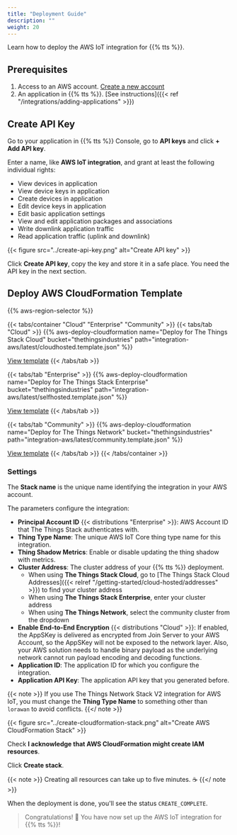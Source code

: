 ```yaml
---
title: "Deployment Guide"
description: ""
weight: 20
---
```


Learn how to deploy the AWS IoT integration for {{% tts %}}.

<!--more-->

## Prerequisites

1. Access to an AWS account. [Create a new account](https://aws.amazon.com/resources/create-account/)
2. An application in {{% tts %}}. [See instructions]({{< ref "/integrations/adding-applications" >}})

## Create API Key

Go to your application in {{% tts %}} Console, go to **API keys** and click **+ Add API key**.

Enter a name, like **AWS IoT integration**, and grant at least the following individual rights:

- View devices in application
- View device keys in application
- Create devices in application
- Edit device keys in application
- Edit basic application settings
- View and edit application packages and associations
- Write downlink application traffic
- Read application traffic (uplink and downlink)

{{< figure src="../create-api-key.png" alt="Create API key" >}}

Click **Create API key**, copy the key and store it in a safe place. You need the API key in the next section.

## Deploy AWS CloudFormation Template

{{% aws-region-selector %}}

{{< tabs/container "Cloud" "Enterprise" "Community" >}}
{{< tabs/tab "Cloud" >}}
{{% aws-deploy-cloudformation name="Deploy for The Things Stack Cloud" bucket="thethingsindustries" path="integration-aws/latest/cloudhosted.template.json" %}}

[View template](https://s3.amazonaws.com/thethingsindustries/integration-aws/latest/cloudhosted.template.json)
{{< /tabs/tab >}}

{{< tabs/tab "Enterprise" >}}
{{% aws-deploy-cloudformation name="Deploy for The Things Stack Enterprise" bucket="thethingsindustries" path="integration-aws/latest/selfhosted.template.json" %}}

[View template](https://s3.amazonaws.com/thethingsindustries/integration-aws/latest/selfhosted.template.json)
{{< /tabs/tab >}}

{{< tabs/tab "Community" >}}
{{% aws-deploy-cloudformation name="Deploy for The Things Network" bucket="thethingsindustries" path="integration-aws/latest/community.template.json" %}}

[View template](https://s3.amazonaws.com/thethingsindustries/integration-aws/latest/community.template.json)
{{< /tabs/tab >}}
{{< /tabs/container >}}

### Settings

The **Stack name** is the unique name identifying the integration in your AWS account.

The parameters configure the integration:

- **Principal Account ID** {{< distributions "Enterprise" >}}: AWS Account ID that The Things Stack authenticates with.
- **Thing Type Name**: The unique AWS IoT Core thing type name for this integration.
- **Thing Shadow Metrics**: Enable or disable updating the thing shadow with metrics.
- **Cluster Address**: The cluster address of your {{% tts %}} deployment.
  - When using **The Things Stack Cloud**, go to [The Things Stack Cloud Addresses]({{< relref "/getting-started/cloud-hosted/addresses" >}}) to find your cluster address
  - When using **The Things Stack Enterprise**, enter your cluster address
  - When using **The Things Network**, select the community cluster from the dropdown
- **Enable End-to-End Encryption** {{< distributions "Cloud" >}}: If enabled, the AppSKey is delivered as encrypted from Join Server to your AWS Account, so the AppSKey will not be exposed to the network layer. Also, your AWS solution needs to handle binary payload as the underlying network cannot run payload encoding and decoding functions.
- **Application ID**: The application ID for which you configure the integration.
- **Application API Key**: The application API key that you generated before.

{{< note >}} If you use The Things Network Stack V2 integration for AWS IoT, you must change the **Thing Type Name** to something other than `lorawan` to avoid conflicts. {{</ note >}}

{{< figure src="../create-cloudformation-stack.png" alt="Create AWS CloudFormation Stack" >}}

Check **I acknowledge that AWS CloudFormation might create IAM resources**.

Click **Create stack**.

{{< note >}} Creating all resources can take up to five minutes.  ☕ {{</ note >}}

When the deployment is done, you'll see the status `CREATE_COMPLETE`.

> Congratulations! 🎉 You have now set up the AWS IoT integration for {{% tts %}}!
